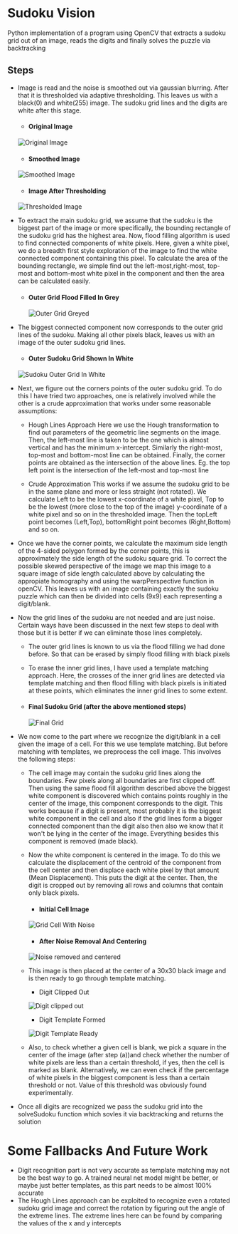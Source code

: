 # Sudoku Vision
Python implementation of a program using OpenCV that extracts a sudoku grid out of an image, reads the digits and finally solves the puzzle via backtracking

## Steps

- Image is read and the noise is smoothed out via gaussian blurring. After that it is thresholded via adaptive thresholding. This leaves us with a black(0) and white(255) image. The sudoku grid lines and the digits are white after this stage.

  - #### Original Image
  ![Original Image](https://github.com/tusharsircar95/SudokuVision/blob/master/Images/original.JPG)

  - ####  Smoothed Image
  ![Smoothed Image](https://github.com/tusharsircar95/SudokuVision/blob/master/Images/smoothed.JPG)

  - #### Image After Thresholding
  ![Thresholded Image](https://github.com/tusharsircar95/SudokuVision/blob/master/Images/thresholded.JPG)

- To extract the main sudoku grid, we assume that the sudoku is the biggest part of the image or more specifically, the bounding rectangle of the sudoku grid has the highest area. Now, flood filling algorithm is used to find connected components of white pixels. Here, given a white pixel, we do a breadth first style exploration of the image to find the white connected component containing this pixel. To calculate the area of the bounding rectangle, we simple find out the left-most,right-most, top-most and bottom-most white pixel in the component and then the area can be calculated easily.

  - #### Outer Grid Flood Filled In Grey
    ![Outer Grid Greyed](https://github.com/tusharsircar95/SudokuVision/blob/master/Images/floodFilled.JPG)

- The biggest connected component now corresponds to the outer grid lines of the sudoku. Making all other pixels black, leaves us with an image of the outer sudoku grid lines.

  - #### Outer Sudoku Grid Shown In White
  ![Sudoku Outer Grid In White](https://github.com/tusharsircar95/SudokuVision/blob/master/Images/outerGrid.JPG)


- Next, we figure out the corners points of the outer sudoku grid. To do this I have tried two approaches, one is relatively involved while the other is a crude approximation that works under some reasonable assumptions:

  - Hough Lines Approach
      Here we use the Hough transformation to find out parameters of the geometric line segments on the image. Then, the left-most line is taken to be the one which is almost vertical and has the minimum x-intercept. Similarly the right-most, top-most and bottom-most line can be obtained.
      Finally, the corner points are obtained as the intersection of the above lines. Eg. the top left point is the intersection of the left-most and top-most line
  
  - Crude Approximation
    This works if we assume the sudoku grid to be in the same plane and more or less straight (not rotated). We calculate Left to be the lowest x-coordinate of a white pixel, Top to be the lowest (more close to the top of the image) y-coordinate of a white pixel and so on in the thresholded image. Then the topLeft point becomes (Left,Top), bottomRight point becomes (Right,Bottom) and so on. 
     
- Once we have the corner points, we calculate the maximum side length of the 4-sided polygon formed by the corner points, this is approximately the side length of the sudoku square grid. To correct the possible skewed perspective of the image we map this image to a square image of side length calculated above by calculating the appropiate homography and using the warpPerspective function in openCV.
This leaves us with an image containing exactly the sudoku puzzle which can then be divided into cells (9x9) each representing a digit/blank.



- Now the grid lines of the sudoku are not needed and are just noise. Certain ways have been discussed in the next few steps to deal with those but it is better if we can eliminate those lines completely.

  - The outer grid lines is known to us via the flood filling we had done before. So that can be erased by simply flood filling with black pixels
  
  - To erase the inner grid lines, I have used a template matching approach. Here, the crosses of the inner grid lines are detected via template matching and then flood filling with black pixels is initiated at these points, which eliminates the inner grid lines to some extent. 

  - #### Final Sudoku Grid (after the above mentioned steps)
    ![Final Grid](https://github.com/tusharsircar95/SudokuVision/blob/master/Images/FinalGrid.JPG)


- We now come to the part where we recognize the digit/blank in a cell given the image of a cell. For this we use template matching. But before matching with templates, we preprocess the cell image. This involves the following steps:

  - The cell image may contain the sudoku grid lines along the boundaries. Few pixels along all boundaries are first clipped off. Then using the same flood fill algorithm described above the biggest white component is discovered which contains points roughly in the center of the image, this component corresponds to the digit. This works because if a digit is present, most probably it is the biggest white component in the cell and also if the grid lines form a bigger connected component than the digit also then also we know that it won't be lying in the center of the image. Everything besides this component is removed (made black).
   
  - Now the white component is centered in the image. To do this we calculate the displacement of the centroid of the component from the cell center and then displace each white pixel by that amount (Mean Displacement). This puts the digit at the center. Then, the digit is cropped out by removing all rows and columns that contain only black pixels.
  
    - #### Initial Cell Image
    
    ![Grid Cell With Noise](https://github.com/tusharsircar95/SudokuVision/blob/master/Images/cellWithNoise.JPG)
    
    - #### After Noise Removal And Centering
    
    ![Noise removed and centered](https://github.com/tusharsircar95/SudokuVision/blob/master/Images/noiseRemovedAndCentered.JPG)

  - This image is then placed at the center of a 30x30 black image and is then ready to go through template matching.
    - Digit Clipped Out
    
    ![Digit clipped out](https://github.com/tusharsircar95/SudokuVision/blob/master/Images/digitClip.JPG)
    
    - Digit Template Formed
    
    ![Digit Template Ready](https://github.com/tusharsircar95/SudokuVision/blob/master/Images/digitTemplateFormed.JPG)

  - Also, to check whether a given cell is blank, we pick a square in the center of the image (after step (a))and check whether the number of white pixels are less than a certain threshold, if yes, then the cell is marked as blank. Alternatively, we can even check if the percentage of white pixels in the biggest component is less than a certain threshold or not. Value of this threshold was obviously found experimentally.
 
- Once all digits are recognized we pass the sudoku grid into the solveSudoku function which sovles it via backtracking and returns the solution
  
  
# Some Fallbacks And Future Work

- Digit recognition part is not very accurate as template matching may not be the best way to go. A trained neural net model might be better, or maybe just better templates, as this part needs to be almost 100% accurate
- The Hough Lines approach can be exploited to recognize even a rotated sudoku grid image and correct the rotation by figuring out the angle of the extreme lines. The extreme lines here can be found by comparing the values of the x and y intercepts
  
  
  
  
  

